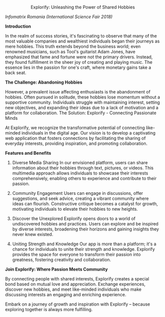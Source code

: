 <p align="center">Explorify: Unleashing the Power of Shared Hobbies</p>

<i>Infomatrix Romania (International Science Fair 2018)</i>

<b>Introduction</b>

In the realm of success stories, it's fascinating to observe that many of the most valuable companies and wealthiest individuals began their journeys as mere hobbies. This truth extends beyond the business world; even renowned musicians, such as Tool's guitarist Adam Jones, have emphasized that fame and fortune were not the primary drivers. Instead, they found fulfillment in the sheer joy of creating and playing music. The essence lies in the passion for one's craft, where monetary gains take a back seat.

<b>The Challenge: Abandoning Hobbies</b>

However, a prevalent issue affecting enthusiasts is the abandonment of hobbies. Often pursued in solitude, these hobbies lose momentum without a supportive community. Individuals struggle with maintaining interest, setting new objectives, and expanding their ideas due to a lack of motivation and a platform for collaboration.
The Solution: Explorify - Connecting Passionate Minds

At Explorify, we recognize the transformative potential of connecting like-minded individuals in the digital age. Our vision is to develop a captivating web application that fosters connections by facilitating the sharing of everyday interests, providing inspiration, and promoting collaboration.

<b>Features and Benefits</b>
1. Diverse Media Sharing
In our envisioned platform, users can share information about their hobbies through text, pictures, or videos. This multimedia approach allows individuals to showcase their interests           comprehensively, enabling others to experience and contribute to their passion.

2. Community Engagement
Users can engage in discussions, offer suggestions, and seek advice, creating a vibrant community where ideas can flourish. Constructive critique becomes a catalyst for growth, motivating individuals to elevate their hobbies to new heights.

3. Discover the Unexplored
Explorify opens doors to a world of undiscovered hobbies and practices. Users can explore and be inspired by diverse interests, broadening their horizons and gaining insights they never knew existed.

4. Uniting Strength and Knowledge
Our app is more than a platform; it's a chance for individuals to unite their strength and knowledge. Explorify provides the space for everyone to transform their passion into greatness, fostering creativity and collaboration.

<b>Join Explorify: Where Passion Meets Community</b>

By connecting people with shared interests, Explorify creates a special bond based on mutual love and appreciation. Exchange experiences, discover new hobbies, and meet like-minded individuals who make discussing interests an engaging and enriching experience.

Embark on a journey of growth and inspiration with Explorify – because exploring together is always more fulfilling.
